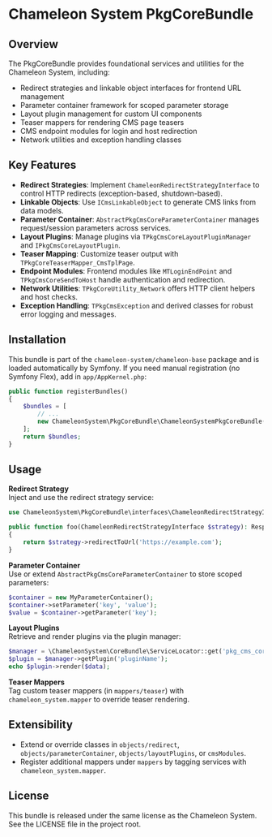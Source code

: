 Chameleon System PkgCoreBundle
==============================

Overview
--------
The PkgCoreBundle provides foundational services and utilities for the Chameleon System, including:
- Redirect strategies and linkable object interfaces for frontend URL management
- Parameter container framework for scoped parameter storage
- Layout plugin management for custom UI components
- Teaser mappers for rendering CMS page teasers
- CMS endpoint modules for login and host redirection
- Network utilities and exception handling classes

Key Features
------------
- **Redirect Strategies**: Implement `ChameleonRedirectStrategyInterface` to control HTTP redirects (exception-based, shutdown-based).
- **Linkable Objects**: Use `ICmsLinkableObject` to generate CMS links from data models.
- **Parameter Container**: `AbstractPkgCmsCoreParameterContainer` manages request/session parameters across services.
- **Layout Plugins**: Manage plugins via `TPkgCmsCoreLayoutPluginManager` and `IPkgCmsCoreLayoutPlugin`.
- **Teaser Mapping**: Customize teaser output with `TPkgCoreTeaserMapper_CmsTplPage`.
- **Endpoint Modules**: Frontend modules like `MTLoginEndPoint` and `TPkgCmsCoreSendToHost` handle authentication and redirection.
- **Network Utilities**: `TPkgCoreUtility_Network` offers HTTP client helpers and host checks.
- **Exception Handling**: `TPkgCmsException` and derived classes for robust error logging and messages.

Installation
------------
This bundle is part of the `chameleon-system/chameleon-base` package and is loaded automatically by Symfony.
If you need manual registration (no Symfony Flex), add in `app/AppKernel.php`:
```php
public function registerBundles()
{
    $bundles = [
        // ...
        new ChameleonSystem\PkgCoreBundle\ChameleonSystemPkgCoreBundle(),
    ];
    return $bundles;
}
```

Usage
-----
**Redirect Strategy**  
Inject and use the redirect strategy service:
```php
use ChameleonSystem\PkgCoreBundle\interfaces\ChameleonRedirectStrategyInterface;

public function foo(ChameleonRedirectStrategyInterface $strategy): Response
{
    return $strategy->redirectToUrl('https://example.com');
}
```

**Parameter Container**  
Use or extend `AbstractPkgCmsCoreParameterContainer` to store scoped parameters:
```php
$container = new MyParameterContainer();
$container->setParameter('key', 'value');
$value = $container->getParameter('key');
```

**Layout Plugins**  
Retrieve and render plugins via the plugin manager:
```php
$manager = \ChameleonSystem\CoreBundle\ServiceLocator::get('pkg_cms_core.layout_plugin_manager');
$plugin = $manager->getPlugin('pluginName');
echo $plugin->render($data);
```

**Teaser Mappers**  
Tag custom teaser mappers (in `mappers/teaser`) with `chameleon_system.mapper` to override teaser rendering.

Extensibility
-------------
- Extend or override classes in `objects/redirect`, `objects/parameterContainer`, `objects/layoutPlugins`, or `cmsModules`.
- Register additional mappers under `mappers` by tagging services with `chameleon_system.mapper`.

License
-------
This bundle is released under the same license as the Chameleon System. See the LICENSE file in the project root.